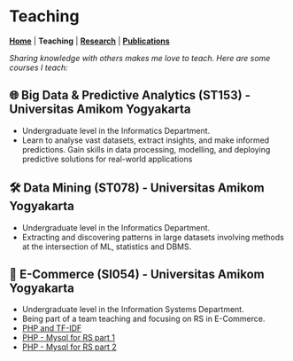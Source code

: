 # Teaching
**[Home](/)** | **Teaching** | **[Research](/research)** | **[Publications](/publications)**

*Sharing knowledge with others makes me love to teach. Here are some courses I teach:*

## 🌐  Big Data & Predictive Analytics (ST153) - Universitas Amikom Yogyakarta
- Undergraduate level in the Informatics Department.
- Learn to analyse vast datasets, extract insights, and make informed predictions. Gain skills in data processing, modelling, and deploying predictive solutions for real-world applications

## 🛠️  Data Mining (ST078) - Universitas Amikom Yogyakarta
- Undergraduate level in the Informatics Department.
- Extracting and discovering patterns in large datasets involving methods at the intersection of ML, statistics and DBMS.

## 🧺  E-Commerce (SI054) - Universitas Amikom Yogyakarta
- Undergraduate level in the Information Systems Department.
- Being part of a team teaching and focusing on RS in E-Commerce.
- [PHP and TF-IDF](https://blog.ariflaksito.net/2022/07/menghitung-tf-idf-menggunakan-kode-php.html)
- [PHP - Mysql for RS part 1](https://blog.ariflaksito.net/2022/07/sistem-rekomendasi-content-based-php-mysql-part1.html)
- [PHP - Mysql for RS part 2](https://blog.ariflaksito.net/2022/07/sistem-rekomendasi-content-based.html)

